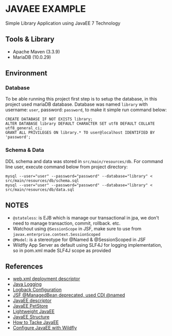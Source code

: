 # JAVAEE EXAMPLE
Simple Library Application using JavaEE 7 Technology

## Tools & Library

* Apache Maven (3.3.9)
* MariaDB (10.0.29)

## Environment

### Database

To be able running this project first step is to setup the database, in this project used mariaDB database.
Database was named `library` with username: `user`, password: `password`, to make it simple run command below:

```
CREATE DATABASE IF NOT EXISTS library;
ALTER DATABASE library DEFAULT CHARACTER SET utf8 DEFAULT COLLATE utf8_general_ci;
GRANT ALL PRIVILEGES ON library.* TO user@localhost IDENTIFIED BY 'password';
```

### Schema & Data
DDL schema and data was stored in `src/main/resources/db`. For command line user, execute command below from project directory:

```
mysql --user="user" --password="password" --database="library" < src/main/resources/db/schema.sql
mysql --user="user" --password="password" --database="library" < src/main/resources/db/data.sql
```

## NOTES

* `@stateless`: is EJB which is manage our transactional in jpa, we don't need to manage transaction, commit, rollback. etc.
* Watchout using `@SessionScope` in JSF, make sure to use from `javax.enterprise.context.SessionScoped`
* `@Model`: is a stereotype for @Named & @SessionScoped in JSF
* Wildfly App Server as default using SLF4J for logging implementation, so in pom.xml made SLF4J scope as provided

## References

* [web.xml deployment descriptor](https://www.mkyong.com/web-development/the-web-xml-deployment-descriptor-examples/)
* [Java Logging](http://www.pscheidl.cz/jee-tips/Injecting-Logger/)
* [Logback Configuration](https://springframework.guru/logback-configuration-using-xml/)
* [JSF @ManagedBean deprecated, used CDI @named](http://stackoverflow.com/questions/4347374/backing-beans-managedbean-or-cdi-beans-named)
* [JavaEE descriptor](https://antoniogoncalves.org/2013/06/04/java-ee-7-deployment-descriptors/)
* [JavaEE PetStore](https://github.com/agoncal/agoncal-application-petstore-ee6)
* [Lightweight JavaEE](https://www.youtube.com/watch?v=p4uSu_NvwCE&list=PLxU9yM-_yPs9j21E_xHMzaR4EGcCiKssC&index=7)
* [JavaEE Structure](https://www.youtube.com/watch?v=grJC6RFiB58)
* [How to Tacke JavaEE](https://www.youtube.com/watch?v=JWcoiXNoKxk)
* [Configure JavaEE with Wildfly](https://wwu-pi.github.io/tutorials/lectures/eai/010_tutorial_jboss_setup.html)
